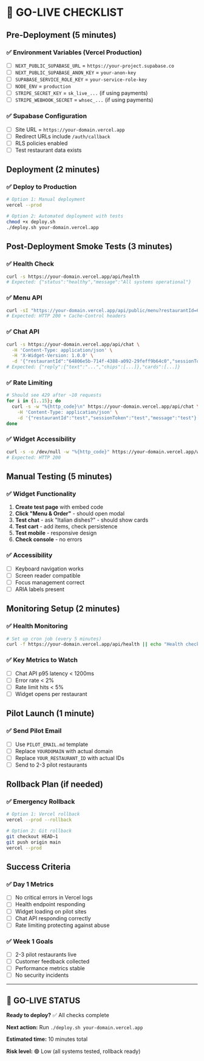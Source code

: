 # 🚀 GO-LIVE CHECKLIST

## Pre-Deployment (5 minutes)

### ✅ Environment Variables (Vercel Production)
- [ ] `NEXT_PUBLIC_SUPABASE_URL` = `https://your-project.supabase.co`
- [ ] `NEXT_PUBLIC_SUPABASE_ANON_KEY` = `your-anon-key`
- [ ] `SUPABASE_SERVICE_ROLE_KEY` = `your-service-role-key`
- [ ] `NODE_ENV` = `production`
- [ ] `STRIPE_SECRET_KEY` = `sk_live_...` (if using payments)
- [ ] `STRIPE_WEBHOOK_SECRET` = `whsec_...` (if using payments)

### ✅ Supabase Configuration
- [ ] Site URL = `https://your-domain.vercel.app`
- [ ] Redirect URLs include `/auth/callback`
- [ ] RLS policies enabled
- [ ] Test restaurant data exists

## Deployment (2 minutes)

### ✅ Deploy to Production
```bash
# Option 1: Manual deployment
vercel --prod

# Option 2: Automated deployment with tests
chmod +x deploy.sh
./deploy.sh your-domain.vercel.app
```

## Post-Deployment Smoke Tests (3 minutes)

### ✅ Health Check
```bash
curl -s https://your-domain.vercel.app/api/health
# Expected: {"status":"healthy","message":"All systems operational"}
```

### ✅ Menu API
```bash
curl -sI "https://your-domain.vercel.app/api/public/menu?restaurantId=64806e5b-714f-4388-a092-29feff9b64c0"
# Expected: HTTP 200 + Cache-Control headers
```

### ✅ Chat API
```bash
curl -s https://your-domain.vercel.app/api/chat \
  -H 'Content-Type: application/json' \
  -H 'X-Widget-Version: 1.0.0' \
  -d '{"restaurantId":"64806e5b-714f-4388-a092-29feff9b64c0","sessionToken":"test","message":"Italian dishes?"}'
# Expected: {"reply":{"text":"...","chips":[...]},"cards":[...]}
```

### ✅ Rate Limiting
```bash
# Should see 429 after ~10 requests
for i in {1..15}; do
  curl -s -w "%{http_code}\n" https://your-domain.vercel.app/api/chat \
    -H 'Content-Type: application/json' \
    -d '{"restaurantId":"test","sessionToken":"test","message":"test"}'
done
```

### ✅ Widget Accessibility
```bash
curl -s -o /dev/null -w "%{http_code}" https://your-domain.vercel.app/widget.js
# Expected: HTTP 200
```

## Manual Testing (5 minutes)

### ✅ Widget Functionality
1. **Create test page** with embed code
2. **Click "Menu & Order"** - should open modal
3. **Test chat** - ask "Italian dishes?" - should show cards
4. **Test cart** - add items, check persistence
5. **Test mobile** - responsive design
6. **Check console** - no errors

### ✅ Accessibility
- [ ] Keyboard navigation works
- [ ] Screen reader compatible
- [ ] Focus management correct
- [ ] ARIA labels present

## Monitoring Setup (2 minutes)

### ✅ Health Monitoring
```bash
# Set up cron job (every 5 minutes)
curl -f https://your-domain.vercel.app/api/health || echo "Health check failed"
```

### ✅ Key Metrics to Watch
- [ ] Chat API p95 latency < 1200ms
- [ ] Error rate < 2%
- [ ] Rate limit hits < 5%
- [ ] Widget opens per restaurant

## Pilot Launch (1 minute)

### ✅ Send Pilot Email
- [ ] Use `PILOT_EMAIL.md` template
- [ ] Replace `YOURDOMAIN` with actual domain
- [ ] Replace `YOUR_RESTAURANT_ID` with actual IDs
- [ ] Send to 2-3 pilot restaurants

## Rollback Plan (if needed)

### ✅ Emergency Rollback
```bash
# Option 1: Vercel rollback
vercel --prod --rollback

# Option 2: Git rollback
git checkout HEAD~1
git push origin main
vercel --prod
```

## Success Criteria

### ✅ Day 1 Metrics
- [ ] No critical errors in Vercel logs
- [ ] Health endpoint responding
- [ ] Widget loading on pilot sites
- [ ] Chat API responding correctly
- [ ] Rate limiting protecting against abuse

### ✅ Week 1 Goals
- [ ] 2-3 pilot restaurants live
- [ ] Customer feedback collected
- [ ] Performance metrics stable
- [ ] No security incidents

---

## 🎯 GO-LIVE STATUS

**Ready to deploy?** ✅ All checks complete

**Next action:** Run `./deploy.sh your-domain.vercel.app`

**Estimated time:** 10 minutes total

**Risk level:** 🟢 Low (all systems tested, rollback ready)
